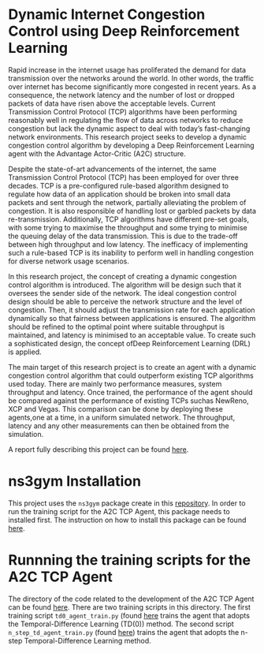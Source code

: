# Dynamic Internet Congestion Control using Deep Reinforcement Learning
Rapid increase in the internet usage has proliferated the demand for data transmission over the networks around the world. In other words, the traffic over internet has become significantly more congested in recent years. As a consequence, the network latency and the number of lost or dropped packets of data have risen above the acceptable levels. Current Transmission Control Protocol (TCP) algorithms have been performing reasonably well in regulating the flow of data across networks to reduce congestion but lack the dynamic aspect to deal with today’s fast-changing network environments. This research project seeks to develop a dynamic congestion control algorithm by developing a Deep Reinforcement Learning agent with the Advantage Actor-Critic (A2C) structure.

Despite the state-of-art advancements of the internet, 
the same Transmission Control Protocol (TCP) has been employed for over three decades.
 TCP is a pre-configured rule-based algorithm designed to regulate how data of an application 
 should be broken into small data packets and sent through the network, partially alleviating 
 the problem of congestion. It is also responsible of handling lost or garbled packets by data re-transmission. Additionally, TCP algorithms have different pre-set goals, with some trying to maximise the throughput and some trying to minimise the queuing delay of the data transmission. This is due to the trade-off between high throughput and low latency. The inefficacy of implementing such a rule-based TCP is its inability to perform well in handling congestion for diverse network usage scenarios.

In this research project, the concept of creating a dynamic congestion control algorithm is introduced. The algorithm will be design such that it oversees the sender side of the network.  The ideal congestion control design should be able to perceive the network structure and the level of congestion. Then, it should adjust the transmission rate for each application dynamically so that fairness between applications is ensured. The algorithm should be refined to the optimal point where suitable throughput is maintained, and latency is minimised to an acceptable value. To create such a sophisticated design, the concept ofDeep Reinforcement Learning (DRL) is applied.

The main target of this research project is to create an agent with a dynamic congestion control algorithm that could outperform existing TCP algorithms used today. There are mainly two performance measures, system throughput and latency. Once trained, the performance of the agent should be compared against the performance of existing TCPs suchas NewReno, XCP and Vegas. This comparison can be done by deploying these agents,one at a time, in a uniform simulated network. The throughput, latency and any other measurements can then be obtained from the simulation.

A report fully describing this project can be found [here](./Final-Report.pdf).

# ns3gym Installation
This project uses the `ns3gym` package create in this [repository](https://github.com/tkn-tub/ns3-gym). In order to run the training script for the A2C TCP Agent, this package needs to installed first. The instruction on how to install this package can be found [here](./setup_guide/SETUP_GUIDE.md).

# Runnning the training scripts for the A2C TCP Agent
The directory of the code related to the development of the A2C TCP Agent can be found [here](./scratch/A2C_TCP). There are two training scripts in this directory. The first training script `td0_agent_train.py` (found [here](./scratch/td0_agent_train.py) trains the agent that adopts the Temporal-Difference Learning (TD(0)) method. The second script `n_step_td_agent_train.py` (found [here](./scratch/n_step_td_agent_train.py)) trains the agent that adopts the n-step Temporal-Difference Learning method.
